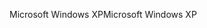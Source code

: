 <span data-ttu-id="582a8-101">Microsoft Windows XP</span><span class="sxs-lookup"><span data-stu-id="582a8-101">Microsoft Windows XP</span></span>